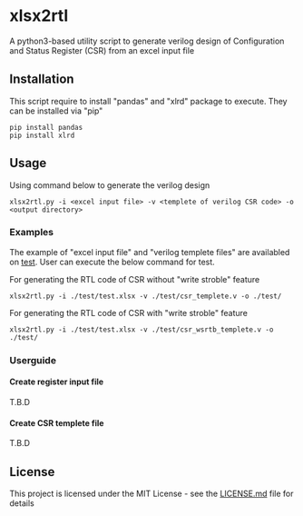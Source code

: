 # xlsx2rtl

A python3-based utility script to generate verilog design of Configuration and Status Register (CSR) from an excel input file

## Installation

This script require to install "pandas" and "xlrd" package to execute. They can be installed via "pip"

```
pip install pandas
pip install xlrd
```

## Usage

Using command below to generate the verilog design 

```
xlsx2rtl.py -i <excel input file> -v <templete of verilog CSR code> -o <output directory>
```

### Examples

The example of "excel input file" and "verilog templete files" are availabled on [test](https://github.com/nguyentheman/xlsx2rtl/tree/master/test). User can execute the below command for test.

For generating the RTL code of CSR without "write stroble" feature
``` 
xlsx2rtl.py -i ./test/test.xlsx -v ./test/csr_templete.v -o ./test/
``` 

For generating the RTL code of CSR with "write stroble" feature
```
xlsx2rtl.py -i ./test/test.xlsx -v ./test/csr_wsrtb_templete.v -o ./test/
```

### Userguide

#### Create register input file

T.B.D

#### Create CSR templete file

T.B.D


## License

This project is licensed under the MIT License - see the [LICENSE.md](https://github.com/nguyentheman/xlsx2rtl/blob/master/LICENSE) file for details


